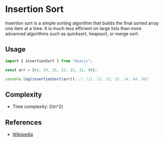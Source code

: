 # Insertion Sort

Insertion sort is a simple sorting algorithm that builds the final sorted array one item at a time. It is much less efficient on large lists than more advanced algorithms such as quicksort, heapsort, or merge sort.

## Usage

```js
import { insertionSort } from "dsacjs";

const arr = [64, 34, 25, 12, 22, 11, 90];

console.log(insertionSort(arr)); // [11, 12, 22, 25, 34, 64, 90]
```

## Complexity

- Time complexity: O(n^2)

## References

- [Wikipedia](https://en.wikipedia.org/wiki/Insertion_sort)
